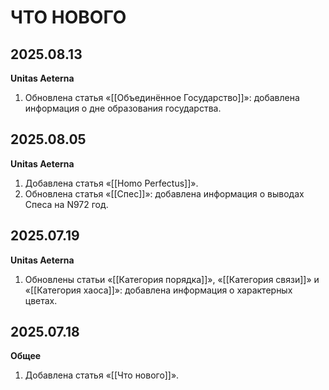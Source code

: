 # ЧТО НОВОГО

## 2025.08.13

**Unitas Aeterna**

1. Обновлена статья «[[Объединённое Государство]]»: добавлена информация о дне образования государства.

## 2025.08.05

**Unitas Aeterna**

1. Добавлена статья «[[Homo Perfectus]]».
2. Обновлена статья «[[Спес]]»: добавлена информация о выводах Спеса на N972 год.

## 2025.07.19

**Unitas Aeterna**

1. Обновлены статьи «[[Категория порядка]]», «[[Категория связи]]» и «[[Категория хаоса]]»: добавлена информация о характерных цветах.

## 2025.07.18

**Общее**

1. Добавлена статья «[[Что нового]]».
